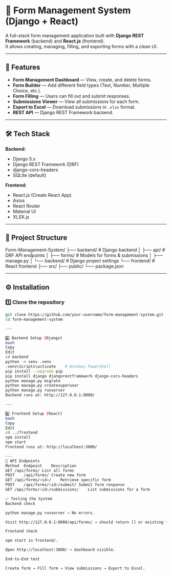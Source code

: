 # 📝 Form Management System (Django + React)

A full-stack form management application built with **Django REST Framework** (backend) and **React.js** (frontend).  
It allows creating, managing, filling, and exporting forms with a clean UI.

---

## 🚀 Features

- **Form Management Dashboard** — View, create, and delete forms.
- **Form Builder** — Add different field types (Text, Number, Multiple Choice, etc.).
- **Form Filling** — Users can fill out and submit responses.
- **Submissions Viewer** — View all submissions for each form.
- **Export to Excel** — Download submissions in `.xlsx` format.
- **REST API** — Django REST Framework backend.

---

## 🛠 Tech Stack

**Backend:**
- Django 5.x
- Django REST Framework (DRF)
- django-cors-headers
- SQLite (default)

**Frontend:**
- React.js (Create React App)
- Axios
- React Router
- Material UI
- XLSX.js

---


## 📂 Project Structure

Form-Management-System/
├── backend/ # Django backend
│ ├── api/ # DRF API endpoints
│ ├── forms/ # Models for forms & submissions
│ ├── manage.py
│ └── backend/ # Django project settings
└── frontend/ # React frontend
├── src/
├── public/
└── package.json



---

## ⚙️ Installation

### 1️⃣ Clone the repository
```bash
git clone https://github.com/your-username/form-management-system.git
cd form-management-system

---

2️⃣ Backend Setup (Django)
bash
Copy
Edit
cd backend
python -m venv .venv
.venv\Scripts\activate    # Windows PowerShell
pip install --upgrade pip
pip install django djangorestframework django-cors-headers
python manage.py migrate
python manage.py createsuperuser
python manage.py runserver
Backend runs at: http://127.0.0.1:8000/

---

3️⃣ Frontend Setup (React)
bash
Copy
Edit
cd ../frontend
npm install
npm start
Frontend runs at: http://localhost:3000/

---
📡 API Endpoints
Method	Endpoint	Description
GET	/api/forms/	List all forms
POST	/api/forms/	Create new form
GET	/api/forms/<id>/	Retrieve specific form
POST	/api/forms/<id>/submit/	Submit form response
GET	/api/forms/<id>/submissions/	List submissions for a form

✅ Testing the System
Backend check

python manage.py runserver → No errors.

Visit http://127.0.0.1:8000/api/forms/ → should return [] or existing forms.

Frontend check

npm start in frontend/.

Open http://localhost:3000/ → dashboard visible.

End-to-End test

Create form → Fill form → View submissions → Export to Excel.



